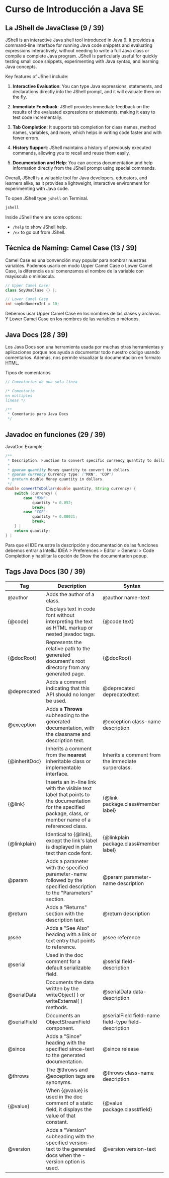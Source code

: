 # Curso de Introducción a Java SE

## La JShell de JavaClase (9 / 39)

JShell is an interactive Java shell tool introduced in Java 9. It provides a command-line interface for running Java code snippets and evaluating expressions interactively, without needing to write a full Java class or compile a complete Java program. JShell is particularly useful for quickly testing small code snippets, experimenting with Java syntax, and learning Java concepts.

Key features of JShell include:

1. **Interactive Evaluation**: You can type Java expressions, statements, and declarations directly into the JShell prompt, and it will evaluate them on the fly.

2. **Immediate Feedback**: JShell provides immediate feedback on the results of the evaluated expressions or statements, making it easy to test code incrementally.

3. **Tab Completion**: It supports tab completion for class names, method names, variables, and more, which helps in writing code faster and with fewer errors.

4. **History Support**: JShell maintains a history of previously executed commands, allowing you to recall and reuse them easily.

5. **Documentation and Help**: You can access documentation and help information directly from the JShell prompt using special commands.

Overall, JShell is a valuable tool for Java developers, educators, and learners alike, as it provides a lightweight, interactive environment for experimenting with Java code.

To open JShell type `jshell` on Terminal.

```sh
jshell
```

Inside JShell there are some options:

- `/help` to show JShell help.
- `/ex` to go out from JShell.

## Técnica de Naming: Camel Case (13 / 39)

Camel Case es una convención muy popular para nombrar nuestras variables. Podemos usarlo en modo Upper Camel Case o Lower Camel Case, la diferencia es si comenzamos el nombre de la variable con mayúscula o minúscula.

```Java
// Upper Camel Case:
class SoyUnaClase {} |;

// Lower Camel Case
int soyUnNumeroInt = 10;
```

Debemos usar Upper Camel Case en los nombres de las clases y archivos. Y Lower Camel Case en los nombres de las variables o métodos.

## Java Docs (28 / 39)

Los Java Docs son una herramienta usada por muchas otras herramientas y aplicaciones porque nos ayuda a documentar todo nuestro código usando comentarios. Además, nos permite visualizar la documentación en formato HTML.

Tipos de comentarios

```Java
// Comentarios de una sola línea

/* Comentario
en múltiples
líneas */

/**
 * Comentario para Java Docs
 */
```

## Javadoc en funciones (29 / 39)

JavaDoc Example:

```Java
/**
 * Description: Function to convert specific currency quantity to dollar.
 *
 * @param quantity Money quantity to convert to dollars.
 * @param currency Currency type: ("MXN", "COP")
 * @return double Money quantity in dollars.
 */
double convertToDollar(double quantity, String currency) {
    switch (currency) {
        case "MXN":
            quantity *= 0.052;
            break;
        case "COP":
            quantity *= 0.00031;
            break;
    } |
    return quantity;
} |
```

Para que el IDE muestre la descripción y documentación de las funciones debemos entrar a IntelliJ IDEA > Preferences > Editor > General > Code Complettion y habilitar la opción de Show the documentarion popup.

## Tags Java Docs (30 / 39)

| Tag | Description | Syntax |
| --- | ----------- | ------ |
| @author | Adds the author of a class. | @author name-text |
| {@code} | Displays text in code font without interpreting the text as HTML markup or nested javadoc tags. | {@code text} |
| {@docRoot} | Represents the relative path to the generated document's root directory from any generated page. | {@docRoot} |
| @deprecated | Adds a comment indicating that this API should no longer be used. | @deprecated deprecatedtext |
| @exception | Adds a <b>Throws</b> subheading to the generated documentation, with the classname and description text. | @exception class-name description |
| {@inheritDoc} | Inherits a comment from the <b>nearest</b> inheritable class or implementable interface. | Inherits a comment from the immediate surperclass. |
| {@link} | Inserts an in-line link with the visible text label that points to the documentation for the specified package, class, or member name of a referenced class. | {@link package.class#member label} |
| {@linkplain} | Identical to {@link}, except the link's label is displayed in plain text than code font. | {@linkplain package.class#member label} |
| @param | Adds a parameter with the specified parameter-name followed by the specified description to the "Parameters" section. | @param parameter-name description |
| @return | Adds a "Returns" section with the description text. | @return description |
| @see | Adds a "See Also" heading with a link or text entry that points to reference. | @see reference |
| @serial | Used in the doc comment for a default serializable field. | @serial field-description | include | exclude |
| @serialData | Documents the data written by the writeObject( ) or writeExternal( ) methods. | @serialData data-description |
| @serialField | Documents an ObjectStreamField component. | @serialField field-name field-type field-description |
| @since | Adds a "Since" heading with the specified since-text to the generated documentation. | @since release |
| @throws | The @throws and @exception tags are synonyms. | @throws class-name description |
| {@value} | When {@value} is used in the doc comment of a static field, it displays the value of that constant. | {@value package.class#field} |
| @version | Adds a "Version" subheading with the specified version-text to the generated docs when the -version option is used. | @version version-text |
